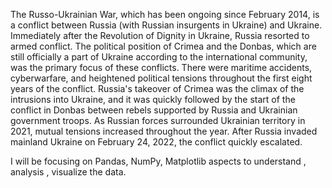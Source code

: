 The Russo-Ukrainian War, which has been ongoing since February 2014, is a conflict between Russia (with Russian insurgents in Ukraine) and Ukraine. Immediately after the Revolution of Dignity in Ukraine, Russia resorted to armed conflict. The political position of Crimea and the Donbas, which are still officially a part of Ukraine according to the international community, was the primary focus of these conflicts. There were maritime accidents, cyberwarfare, and heightened political tensions throughout the first eight years of the conflict. Russia's takeover of Crimea was the climax of the intrusions into Ukraine, and it was quickly followed by the start of the conflict in Donbas between rebels supported by Russia and Ukrainian government troops. As Russian forces surrounded Ukrainian territory in 2021, mutual tensions increased throughout the year. After Russia invaded mainland Ukraine on February 24, 2022, the conflict quickly escalated.

I will be focusing on Pandas, NumPy, Matplotlib aspects to understand , analysis , visualize the data.
